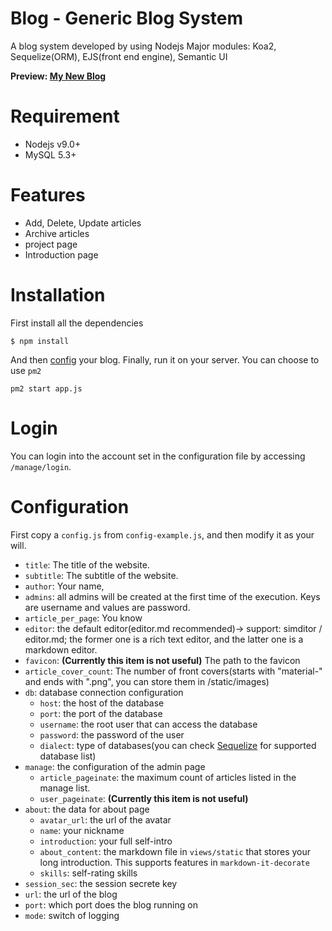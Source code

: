 # Blog - Generic Blog System
 A blog system developed by using Nodejs
 Major modules: Koa2, Sequelize(ORM), EJS(front end engine), Semantic UI
 
 **Preview: [My New Blog](http://ad1024.space)**

 # Requirement
 - Nodejs v9.0+
 - MySQL 5.3+

 # Features
 - Add, Delete, Update articles
 - Archive articles
 - project page
 - Introduction page

 # Installation
 First install all the dependencies
 ```
 $ npm install
 ```
 And then [config](/#Configuration) your blog.
 Finally, run it on your server. You can choose to use `pm2`
 ```
 pm2 start app.js
 ```
 
 # Login
 You can login into the account set in the configuration file by accessing
 `/manage/login`.

 # Configuration
 First copy a `config.js` from `config-example.js`, and then modify it as your will.
 - `title`: The title of the website.
 - `subtitle`: The subtitle of the website.
 - `author`: Your name, 
 - `admins`: all admins will be created at the first time of the execution. Keys are username and values are password.
 - `article_per_page`: You know
 - `editor`: the default editor(editor.md recommended)-> support: simditor / editor.md; the former one is a rich text editor, and the latter one is a markdown editor.
 - `favicon`: **(Currently this item is not useful)** The path to the favicon
 - `article_cover_count`: The number of front covers(starts with "material-" and ends with ".png", you can store them in /static/images)
 - `db`: database connection configuration
    - `host`: the host of the database
    - `port`: the port of the database
    - `username`: the root user that can access the database
    - `password`: the password of the user
    - `dialect`: type of databases(you can check [Sequelize](http://docs.sequelizejs.com/) for supported database list)
- `manage`: the configuration of the admin page
    - `article_pageinate`: the maximum count of articles listed in the manage list.
    - `user_pageinate`: **(Currently this item is not useful)**
- `about`: the data for about page
    - `avatar_url`: the url of the avatar
    - `name`: your nickname
    - `introduction`: your full self-intro
    - `about_content`: the markdown file in `views/static` that stores your long introduction. This supports features in `markdown-it-decorate`
    - `skills`: self-rating skills
- `session_sec`: the session secrete key
- `url`: the url of the blog
- `port`: which port does the blog running on
- `mode`: switch of logging

